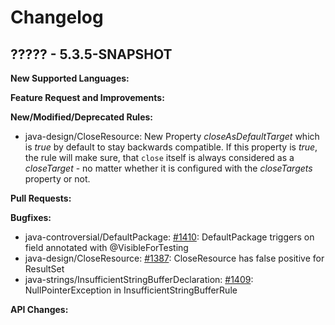 # Changelog

## ????? - 5.3.5-SNAPSHOT

**New Supported Languages:**


**Feature Request and Improvements:**


**New/Modified/Deprecated Rules:**

*   java-design/CloseResource: New Property *closeAsDefaultTarget* which is *true* by default to stay
    backwards compatible. If this property is *true*, the rule will make sure, that `close` itself is
    always considered as a *closeTarget* - no matter whether it is configured with the *closeTargets* property
    or not.

**Pull Requests:**


**Bugfixes:**

*   java-controversial/DefaultPackage:
    [#1410](https://sourceforge.net/p/pmd/bugs/1410/): DefaultPackage triggers on field annotated with @VisibleForTesting
*   java-design/CloseResource:
    [#1387](https://sourceforge.net/p/pmd/bugs/1387/): CloseResource has false positive for ResultSet
*   java-strings/InsufficientStringBufferDeclaration:
    [#1409](https://sourceforge.net/p/pmd/bugs/1409/): NullPointerException in InsufficientStringBufferRule

**API Changes:**

